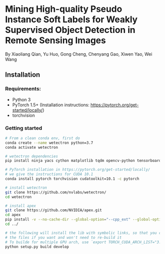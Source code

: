 # Mining High-quality Pseudo Instance Soft Labels for Weakly Supervised Object Detection in Remote Sensing Images
By Xiaoliang Qian, Yu Huo, Gong Cheng, Chenyang Gao, Xiwen Yao, Wei Wang





## Installation

### Requirements:
- Python 3
- PyTorch 1.5+ (Installation instructions: https://pytorch.org/get-started/locally/)
- torchvision

### Getting started

```bash
# From a clean conda env, first do
conda create --name wetectron python=3.7
conda activate wetectron

# wetectron dependencies
pip install ninja yacs cython matplotlib tqdm opencv-python tensorboardX pycocotools

# PyTorch installation in https://pytorch.org/get-started/locally/
# we give the instructions for CUDA 10.1
conda install pytorch torchvision cudatoolkit=10.1 -c pytorch

# install wetectron
git clone https://github.com/nvlabs/wetectron/
cd wetectron

# install apex
git clone https://github.com/NVIDIA/apex.git
cd apex
pip install -v --no-cache-dir --global-option="--cpp_ext" --global-option="--cuda_ext" ./
cd ../

# the following will install the lib with symbolic links, so that you can modify
# the files if you want and won't need to re-build it
# To builde for multiple GPU arch, use `export TORCH_CUDA_ARCH_LIST="3.7;5.0;6.0;7.0"`
python setup.py build develop
```
